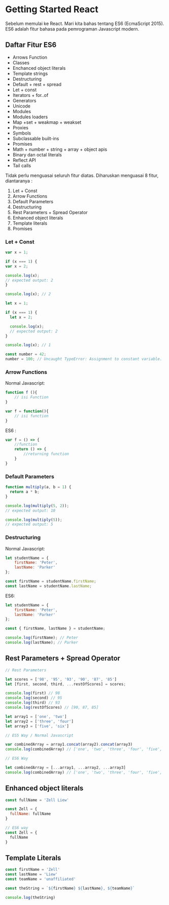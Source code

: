 # Getting Started React

Sebelum memulai ke React. Mari kita bahas tentang ES6 \(EcmaScript 2015\). ES6 adalah fitur bahasa pada pemrograman Javascript modern.

## Daftar Fitur ES6

* Arrows Function
* Classes
* Enchanced object literals
* Template strings
* Destructuring
* Default + rest + spread
* Let + const
* Iterators + for..of
* Generators
* Unicode
* Modules
* Modules loaders
* Map +set + weakmap + weakset
* Proxies
* Symbols
* Subclassable built-ins
* Promises
* Math + number + string + array + object apis
* Binary dan octal literals
* Reflect API
* Tail calls

Tidak perlu menguasai seluruh fitur diatas. Diharuskan menguasai 8 fitur, diantaranya :

1. Let + Const
2. Arrow Functions
3. Default Parameters
4. Destructuring
5. Rest Parameters + Spread Operator
6. Enhanced object literals
7. Template literals
8. Promises

### Let + Const

```javascript
var x = 1;

if (x === 1) {
var x = 2;

console.log(x);
// expected output: 2
}

console.log(x); // 2
```

```javascript
let x = 1;

if (x === 1) {
  let x = 2;

  console.log(x);
  // expected output: 2
}

console.log(x); // 1
```

```javascript
const number = 42;
number = 100; // Uncaught TypeError: Assignment to constant variable.
```

### Arrow Functions

Normal Javascript:

```javascript
function f (){
    // isi Function
}

var f = function(){
    // isi function
}
```

ES6 :

```javascript
var f = () => {
    //function
    return () => {
        //returning function
    }
}
```

### Default Parameters

```javascript
function multiply(a, b = 1) {
  return a * b;
}

console.log(multiply(5, 2));
// expected output: 10

console.log(multiply(5));
// expected output: 5
```

### Destructuring

Normal Javascript:

```javascript
let studentName = {
    firstName: 'Peter',
    lastName: 'Parker'
};

const firstName = studentName.firstName;
const lastName = studentName.lastName;
```

ES6:

```javascript
let studentName = {
    firstName: 'Peter',
    lastName: 'Parker'
};

const { firstName, lastName } = studentName;

console.log(firstName); // Peter
console.log(lastName); // Parker
```

## Rest Parameters + Spread Operator

```javascript
// Rest Parameters

let scores = ['98', '95', '93', '90', '87', '85']
let [first, second, third, ...restOfScores] = scores;

console.log(first) // 98
console.log(second) // 95
console.log(third) // 93
console.log(restOfScores) // [90, 87, 85]
```

```javascript
let array1 = ['one', 'two']
let array2 = ['three', 'four']
let array3 = ['five', 'six']

// ES5 Way / Normal Javascript

var combinedArray = array1.concat(array2).concat(array3)
console.log(combinedArray) // ['one', 'two', 'three', 'four', 'five', 'six']

// ES6 Way 

let combinedArray = [...array1, ...array2, ...array3]
console.log(combinedArray) // ['one', 'two', 'three', 'four', 'five', 'six']
```

## Enhanced object literals

```javascript
const fullName = 'Zell Liew'

const Zell = {
  fullName: fullName
}

// ES6 way
const Zell = {
  fullName
}
```

## Template Literals

```javascript
const firstName = 'Zell'
const lastName = 'Liew'
const teamName = 'unaffiliated'

const theString = `${firstName} ${lastName}, ${teamName}`

console.log(theString)
```

